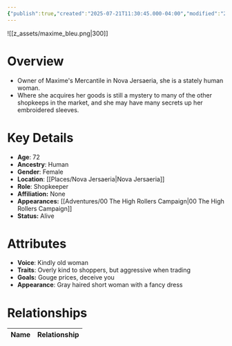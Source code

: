 ```yaml
---
{"publish":true,"created":"2025-07-21T11:30:45.000-04:00","modified":"2025-10-17T10:25:14.797-04:00","cssclasses":""}
---
```


![[z_assets/maxime_bleu.png|300]]

# Overview
- Owner of Maxime's Mercantile in Nova Jersaeria, she is a stately human woman.
- Where she acquires her goods is still a mystery to many of the other shopkeeps in the market, and she may have many secrets up her embroidered sleeves.

# Key Details
- **Age**: 72
- **Ancestry**: Human
- **Gender**: Female
- **Location**: [[Places/Nova Jersaeria\|Nova Jersaeria]]
- **Role**: Shopkeeper
- **Affiliation:** None
- **Appearances:** [[Adventures/00 The High Rollers Campaign\|00 The High Rollers Campaign]]
- **Status:** Alive

# Attributes
- **Voice**: Kindly old woman
- **Traits**: Overly kind to shoppers, but aggressive when trading
- **Goals:** Gouge prices, deceive you
- **Appearance**: Gray haired short woman with a fancy dress

# Relationships

| Name  | Relationship |
| ----- | ------------ |
